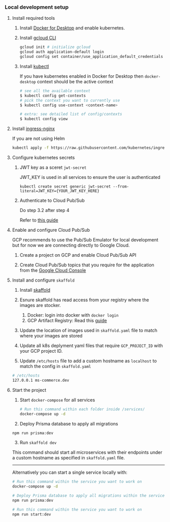 ### Local development setup

1.  Install required tools

    1. Install [Docker for Desktop](https://www.docker.com/) and enable kubernetes.

    2. Install [gcloud CLI](https://cloud.google.com/sdk/docs/install)

       ```bash
       gcloud init # initialize gcloud
       gcloud auth application-default login
       gcloud config set container/use_application_default_credentials true
       ```

    3. Install [kubectl](https://kubernetes.io/docs/tasks/tools/)

       If you have kubernetes enabled in Docker for Desktop then `docker-desktop` context should be the active context

       ```bash
       # see all the available context
       $ kubectl config get-contexts
       # pick the context you want to currently use
       $ kubectl config use-context <context-name>

       # extra: see detailed list of config/contexts
       $ kubectl config view
       ```

2.  Install [ingress-nginx](https://kubernetes.github.io/ingress-nginx/deploy/#quick-start)

    If you are not using Helm

    ```bash
    kubectl apply -f https://raw.githubusercontent.com/kubernetes/ingress-nginx/controller-v1.5.1/deploy/static/provider/cloud/deploy.yaml
    ```

3.  Configure kubernetes secrets

    1. JWT key as a sceret `jwt-secret`

       JWT_KEY is used in all services to ensure the user is authenticated

       `kubectl create secret generic jwt-secret --from-literal=JWT_KEY={YOUR_JWT_KEY_HERE}`

    2. Authenticate to Cloud Pub/Sub

       Do step 3.2 after step 4

       Refer to [this guide](https://cloud.google.com/kubernetes-engine/docs/tutorials/authenticating-to-cloud-platform)

4.  Enable and configure Cloud Pub/Sub

    GCP recommends to use the Pub/Sub Emulator for local development but for now we are connecting directly to Google Cloud.

    1. Create a project on GCP and enable Cloud Pub/Sub API

    2. Create Cloud Pub/Sub topics that you require for the application from the [Google Cloud Console](https://console.cloud.google.com/cloudpubsub/topic/list)

5.  Install and configure `skaffold`

    1. Install [skaffold](https://skaffold.dev)

    2. Esnure skaffold has read access from your registry where the images are stocker.

       1. Docker: login into docker with `docker login`
       2. GCP Artifact Registry: Read this [guide](https://cloud.google.com/artifact-registry/docs/docker/authentication)

    3. Update the location of images used in `skaffold.yaml` file to match where your images are stored

    4. Update all k8s deplyment yaml files that require `GCP_PROJECT_ID` with your GCP project ID.

    5. Update `/etc/hosts` file to add a custom hostname as `localhost` to match the config in `skaffold.yaml`

    ```bash
    # /etc/hosts
    127.0.0.1 ms-commerce.dev
    ```

6.  Start the project

    1. Start `docker-compose` for all services

       ```bash
       # Run this command within each folder inside /services/
       docker-compose up -d
       ```

    2. Deploy Prisma database to apply all migrations

    ```bash
    npm run prisma:dev
    ```

    3. Run `skaffold dev`

    This command should start all microservices with their endpoints under a custom hostname as specified in `skaffold.yaml` file.

    ***

    Alternatively you can start a single service locally with:

    ```bash
    # Run this command within the service you want to work on
    docker-compose up -d

    # Deploy Prisma database to apply all migrations within the service you want to work on
    npm run prisma:dev

    # Run this command within the service you want to work on
    npm run start:dev
    ```
